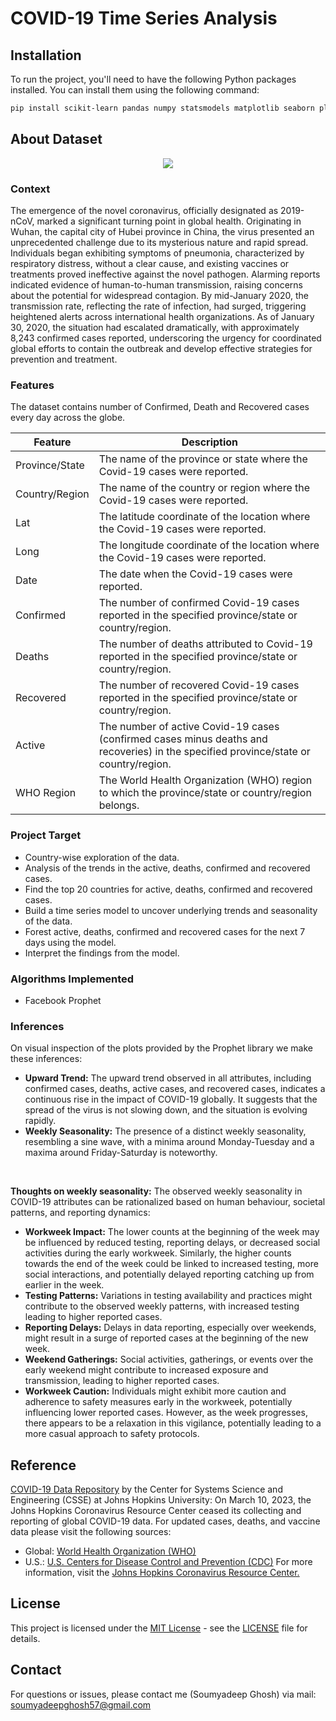 # COVID-19 Time Series Analysis

## Installation

To run the project, you'll need to have the following Python packages installed. You can install them using the following command:

```bash
pip install scikit-learn pandas numpy statsmodels matplotlib seaborn plotly prophet
```

## About Dataset
<center><img src=https://openwho-public.s3.openhpicloud.de/courses/54f2X1Vho0GytsuIynhQmH/visual_v7.PNG></center>

### Context
The emergence of the novel coronavirus, officially designated as 2019-nCoV, marked a significant turning point in global health. Originating in Wuhan, the capital city of Hubei province in China, the virus presented an unprecedented challenge due to its mysterious nature and rapid spread. Individuals began exhibiting symptoms of pneumonia, characterized by respiratory distress, without a clear cause, and existing vaccines or treatments proved ineffective against the novel pathogen. Alarming reports indicated evidence of human-to-human transmission, raising concerns about the potential for widespread contagion. By mid-January 2020, the transmission rate, reflecting the rate of infection, had surged, triggering heightened alerts across international health organizations. As of January 30, 2020, the situation had escalated dramatically, with approximately 8,243 confirmed cases reported, underscoring the urgency for coordinated global efforts to contain the outbreak and develop effective strategies for prevention and treatment.


### Features
The dataset contains number of Confirmed, Death and Recovered cases every day across the globe.

| Feature        | Description                                                                                                                          |
|----------------|--------------------------------------------------------------------------------------------------------------------------------------|
| Province/State | The name of the province or state where the Covid-19 cases were reported.                                                            |
| Country/Region | The name of the country or region where the Covid-19 cases were reported.                                                            |
| Lat            | The latitude coordinate of the location where the Covid-19 cases were reported.                                                      |
| Long           | The longitude coordinate of the location where the Covid-19 cases were reported.                                                     |
| Date           | The date when the Covid-19 cases were reported.                                                                                      |
| Confirmed      | The number of confirmed Covid-19 cases reported in the specified province/state or country/region.                                   |
| Deaths         | The number of deaths attributed to Covid-19 reported in the specified province/state or country/region.                              |
| Recovered      | The number of recovered Covid-19 cases reported in the specified province/state or country/region.                                   |
| Active         | The number of active Covid-19 cases (confirmed cases minus deaths and recoveries) in the specified province/state or country/region. |
| WHO Region     | The World Health Organization (WHO) region to which the province/state or country/region belongs.                                    |


### Project Target
- Country-wise exploration of the data.
- Analysis of the trends in the active, deaths, confirmed and recovered cases.
- Find the top 20 countries for active, deaths, confirmed and recovered cases.
- Build a time series model to uncover underlying trends and seasonality of the data.
- Forest active, deaths, confirmed and recovered cases for the next 7 days using the model.
- Interpret the findings from the model.

### Algorithms Implemented
- Facebook Prophet

### Inferences
On visual inspection of the plots provided by the Prophet library we make these inferences:
- **Upward Trend:** The upward trend observed in all attributes, including confirmed cases, deaths, active cases, and recovered cases, indicates a continuous rise in the impact of COVID-19 globally. It suggests that the spread of the virus is not slowing down, and the situation is evolving rapidly.
- **Weekly Seasonality:** The presence of a distinct weekly seasonality, resembling a sine wave, with a minima around Monday-Tuesday and a maxima around Friday-Saturday is noteworthy.
<br>

**Thoughts on weekly seasonality:** The observed weekly seasonality in COVID-19 attributes can be rationalized based on human behaviour, societal patterns, and reporting dynamics:
- **Workweek Impact:** The lower counts at the beginning of the week may be influenced by reduced testing, reporting delays, or decreased social activities during the early workweek. Similarly, the higher counts towards the end of the week could be linked to increased testing, more social interactions, and potentially delayed reporting catching up from earlier in the week.
- **Testing Patterns:** Variations in testing availability and practices might contribute to the observed weekly patterns, with increased testing leading to higher reported cases.
- **Reporting Delays:** Delays in data reporting, especially over weekends, might result in a surge of reported cases at the beginning of the new week.
- **Weekend Gatherings:** Social activities, gatherings, or events over the early weekend might contribute to increased exposure and transmission, leading to higher reported cases.
- **Workweek Caution:** Individuals might exhibit more caution and adherence to safety measures early in the workweek, potentially influencing lower reported cases. However, as the week progresses, there appears to be a relaxation in this vigilance, potentially leading to a more casual approach to safety protocols.

## Reference
[COVID-19 Data Repository](https://github.com/CSSEGISandData/COVID-19) by the Center for Systems Science and Engineering (CSSE) at Johns Hopkins University: On March 10, 2023, the Johns Hopkins Coronavirus Resource Center ceased its collecting and reporting of global COVID-19 data. For updated cases, deaths, and vaccine data please visit the following sources:<br>

- Global: [World Health Organization (WHO)](https://www.who.int/)
- U.S.: [U.S. Centers for Disease Control and Prevention (CDC)](https://www.cdc.gov/coronavirus/2019-ncov/index.html)
For more information, visit the [Johns Hopkins Coronavirus Resource Center.](https://coronavirus.jhu.edu)

## License
This project is licensed under the [MIT License](https://opensource.org/licenses/MIT) - see the [LICENSE](https://github.com/soumyadeepghoshGG/COVID-19-Time-Series-Analysis/blob/main/License.txt) file for details.

## Contact
For questions or issues, please contact me (Soumyadeep Ghosh) via mail: soumyadeepghosh57@gmail.com